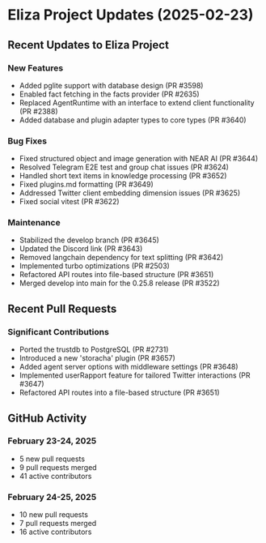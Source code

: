 # Eliza Project Updates (2025-02-23)

## Recent Updates to Eliza Project

### New Features
- Added pglite support with database design (PR #3598)
- Enabled fact fetching in the facts provider (PR #2635)
- Replaced AgentRuntime with an interface to extend client functionality (PR #2388)
- Added database and plugin adapter types to core types (PR #3640)

### Bug Fixes
- Fixed structured object and image generation with NEAR AI (PR #3644)
- Resolved Telegram E2E test and group chat issues (PR #3624)
- Handled short text items in knowledge processing (PR #3652)
- Fixed plugins.md formatting (PR #3649)
- Addressed Twitter client embedding dimension issues (PR #3625)
- Fixed social vitest (PR #3622)

### Maintenance
- Stabilized the develop branch (PR #3645)
- Updated the Discord link (PR #3643)
- Removed langchain dependency for text splitting (PR #3642)
- Implemented turbo optimizations (PR #2503)
- Refactored API routes into file-based structure (PR #3651)
- Merged develop into main for the 0.25.8 release (PR #3522)

## Recent Pull Requests

### Significant Contributions
- Ported the trustdb to PostgreSQL (PR #2731)
- Introduced a new 'storacha' plugin (PR #3657)
- Added agent server options with middleware settings (PR #3648)
- Implemented userRapport feature for tailored Twitter interactions (PR #3647)
- Refactored API routes into a file-based structure (PR #3651)

## GitHub Activity

### February 23-24, 2025
- 5 new pull requests
- 9 pull requests merged
- 41 active contributors

### February 24-25, 2025
- 10 new pull requests
- 7 pull requests merged
- 16 active contributors